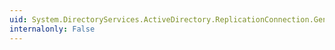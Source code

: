 ```yaml
---
uid: System.DirectoryServices.ActiveDirectory.ReplicationConnection.GeneratedByKcc
internalonly: False
---
```

